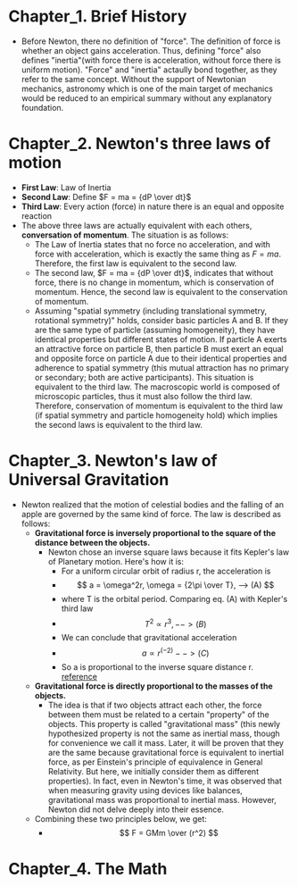 # Chapter_1. Brief History
  * Before Newton, there no definition of "force". The definition of force is whether an object gains acceleration. Thus, defining "force" also defines "inertia"(with force there is acceleration, without force there is uniform motion). "Force" and "inertia" actaully bond together, as they refer to the same concept. Without the support of Newtonian mechanics, astronomy which is one of the main target of mechanics would be reduced to an empirical summary without any explanatory foundation.

# Chapter_2. Newton's three laws of motion
  * **First Law**: Law of Inertia
  * **Second Law**: Define $F = ma = {dP \over dt}$
  * **Third Law**: Every action (force) in nature there is an equal and opposite reaction
  * The above three laws are actually equivalent with each others, **conversation of momentum**. The situation is as follows:
    * The Law of Inertia states that no force no acceleration, and with force with acceleration, which is exactly the same thing as $F = ma$. Therefore, the first law is equivalent to the second law.
    * The second law, $F = ma = {dP \over dt}$, indicates that without force, there is no change in momentum, which is conservation of momentum. Hence, the second law is equivalent to the conservation of momentum.
    * Assuming "spatial symmetry (including translational symmetry, rotational symmetry)" holds, consider basic particles A and B. If they are the same type of particle (assuming homogeneity), they have identical properties but different states of motion. If particle A exerts an attractive force on particle B, then particle B must exert an equal and opposite force on particle A due to their identical properties and adherence to spatial symmetry (this mutual attraction has no primary or secondary; both are active participants). This situation is equivalent to the third law. The macroscopic world is composed of microscopic particles, thus it must also follow the third law. Therefore, conservation of momentum is equivalent to the third law (if spatial symmetry and particle homogeneity hold) which implies the second laws is equivalent to the third law.

# Chapter_3. Newton's law of Universal Gravitation
  * Newton realized that the motion of celestial bodies and the falling of an apple are governed by the same kind of force. The law is described as follows:
    * **Gravitational force is inversely proportional to the square of the distance between the objects.**
      * Newton chose an inverse square laws because it fits Kepler's law of Planetary motion. Here's how it is:
        * For a uniform circular orbit of radius r, the acceleration is 
        * $$
          a = \omega^2r, \omega = {2\pi \over T}, --> (A)
          $$
        * where T is the orbital period. Comparing eq. (A) with Kepler's third law
        * $$
          T^2 \propto r^3,  --> (B)
          $$
        * We can conclude that gravitational acceleration 
        * $$
          a \propto r^(-2)  --> (C)
          $$
        * So a is proportional to the inverse square distance r. [reference](https://physics.stackexchange.com/questions/128245/how-was-newton-able-to-guess-that-gravitational-force-is-inversely-proportional)
    * **Gravitational force is directly proportional to the masses of the objects.**
      * The idea is that if two objects attract each other, the force between them must be related to a certain "property" of the objects. This property is called "gravitational mass" (this newly hypothesized property is not the same as inertial mass, though for convenience we call it mass. Later, it will be proven that they are the same because gravitational force is equivalent to inertial force, as per Einstein's principle of equivalence in General Relativity. But here, we initially consider them as different properties). In fact, even in Newton's time, it was observed that when measuring gravity using devices like balances, gravitational mass was proportional to inertial mass. However, Newton did not delve deeply into their essence. 
    * Combining these two principles below, we get: 
      * $$
        F = GMm \over (r^2) 
        $$

# Chapter_4. The Math
